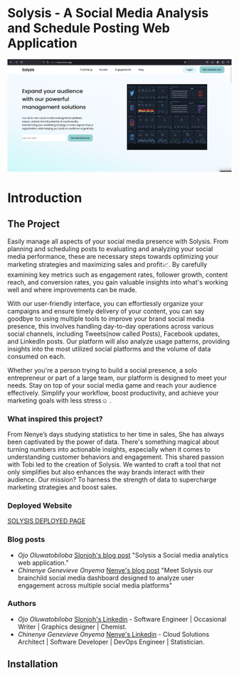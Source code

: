 # Solysis - A Social Media Analysis and Schedule Posting Web Application


![logo](/images/HomePage.png)

# Introduction

## The Project

Easily manage all aspects of your social media presence with Solysis. From planning and scheduling posts to evaluating and analyzing your social media performance, these are necessary steps towards optimizing your marketing strategies and maximizing sales and profit📈. By carefully examining key metrics such as engagement rates, follower growth, content reach, and conversion rates, you gain valuable insights into what's working well and where improvements can be made.

With our user-friendly interface, you can effortlessly organize your campaigns and ensure timely delivery of your content, you can say goodbye to using multiple tools to improve your brand social media presence, this involves handling day-to-day operations across various social channels, including Tweets(now called Posts), Facebook updates, and LinkedIn posts. Our platform will also analyze usage patterns, providing insights into the most utilized social platforms and the volume of data consumed on each. 

Whether you're a person trying to build a social presence, a solo entrepreneur or part of a large team, our platform is designed to meet your needs. Stay on top of your social media game and reach your audience effectively. Simplify your workflow, boost productivity, and achieve your marketing goals with less stress☺️ .

### What inspired this project?
From Nenye’s days studying statistics to her time in sales, She has always been captivated by the power of data. There's something magical about turning numbers into actionable insights, especially when it comes to understanding customer behaviors and engagement. This shared passion with Tobi led to the creation of Solysis. We wanted to craft a tool that not only simplifies but also enhances the way brands interact with their audience. Our mission? To harness the strength of data to supercharge marketing strategies and boost sales.

### Deployed Website
[SOLYSIS DEPLOYED PAGE](https://solysis.vercel.app/)

### Blog posts
* *Ojo Oluwatobiloba* [Slonjoh's blog post](https://medium.com/@slonjoh/the-purpose-of-this-project-is-to-manage-brands-social-presence-this-involves-handling-day-to-day-4bb38a0d0cd2) "Solysis a Social media analytics web application."
* *Chinenye Genevieve Onyema* [Nenye's blog post](https://www.linkedin.com/feed/update/urn:li:activity:7183914754279690240/) "Meet Solysis our brainchild social media dashboard designed to analyze user engagement across multiple social media platforms"

### Authors
* *Ojo Oluwatobiloba* [Slonjoh's Linkedin](https://www.linkedin.com/in/slonjoh/) - Software Engineer | Occasional Writer | Graphics designer | Chemist.
* *Chinenye Genevieve Onyema* [Nenye's Linkedin](https://www.linkedin.com/in/chinenyeonyema/) - Cloud Solutions Architect | Software Developer | DevOps Engineer | Statistician.

## Installation
